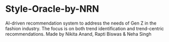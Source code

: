 # Style-Oracle-by-NRN
AI-driven recommendation system to address the needs of Gen Z in the fashion industry. The focus is on both trend identification and trend-centric recommendations.
Made by Nikita Anand, Rapti Biswas & Neha Singh

